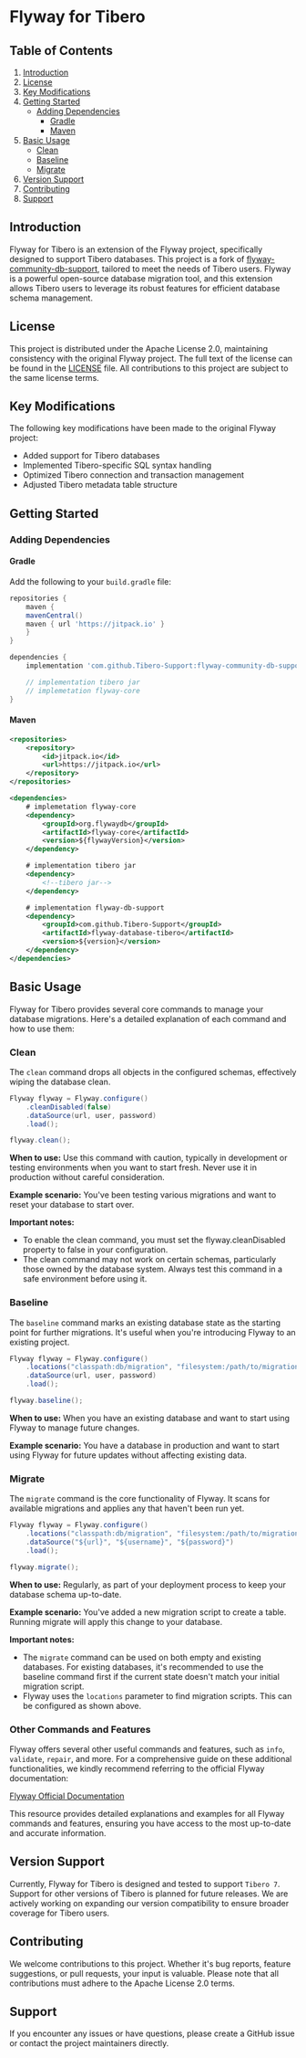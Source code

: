 # Flyway for Tibero

## Table of Contents
1. [Introduction](#introduction)
2. [License](#license)
3. [Key Modifications](#key-modifications)
4. [Getting Started](#getting-started)
    - [Adding Dependencies](#adding-dependencies)
        - [Gradle](#gradle)
        - [Maven](#maven)
5. [Basic Usage](#basic-usage)
    - [Clean](#clean)
    - [Baseline](#baseline)
    - [Migrate](#migrate)
6. [Version Support](#version-support)
7. [Contributing](#contributing)
8. [Support](#support)

## Introduction

Flyway for Tibero is an extension of the Flyway project, specifically designed to support Tibero databases. This project is a fork of [flyway-community-db-support](https://github.com/flyway/flyway-community-db-support), tailored to meet the needs of Tibero users. Flyway is a powerful open-source database migration tool, and this extension allows Tibero users to leverage its robust features for efficient database schema management.

## License

This project is distributed under the Apache License 2.0, maintaining consistency with the original Flyway project. The full text of the license can be found in the [LICENSE](LICENSE) file. All contributions to this project are subject to the same license terms.

## Key Modifications

The following key modifications have been made to the original Flyway project:

- Added support for Tibero databases
- Implemented Tibero-specific SQL syntax handling
- Optimized Tibero connection and transaction management
- Adjusted Tibero metadata table structure

## Getting Started

### Adding Dependencies

#### Gradle

Add the following to your `build.gradle` file:

``` groovy
repositories {
    maven {
	mavenCentral()
	maven { url 'https://jitpack.io' }
    }
}

dependencies {
    implementation 'com.github.Tibero-Support:flyway-community-db-support:flyway-database-tibero:${version}'

    // implementation tibero jar
    // implemetation flyway-core
}
```

#### Maven

``` xml
<repositories>
    <repository>
        <id>jitpack.io</id>
        <url>https://jitpack.io</url>
    </repository>
</repositories>

<dependencies>
    # implemetation flyway-core
    <dependency>
        <groupId>org.flywaydb</groupId>
        <artifactId>flyway-core</artifactId>
        <version>${flywayVersion}</version>
    </dependency>

    # implementation tibero jar  
    <dependency>
        <!--tibero jar-->
    </dependency>

    # implementation flyway-db-support
    <dependency>
        <groupId>com.github.Tibero-Support</groupId>
        <artifactId>flyway-database-tibero</artifactId>
        <version>${version}</version>
    </dependency>
</dependencies>
```
## Basic Usage

Flyway for Tibero provides several core commands to manage your database migrations. Here's a detailed explanation of each command and how to use them:

### Clean

The `clean` command drops all objects in the configured schemas, effectively wiping the database clean.

``` java
Flyway flyway = Flyway.configure()
	.cleanDisabled(false)
	.dataSource(url, user, password)
	.load();

flyway.clean();
```

**When to use:** Use this command with caution, typically in development or testing environments when you want to start fresh. Never use it in production without careful consideration.

**Example scenario:** You've been testing various migrations and want to reset your database to start over.

**Important notes:**
- To enable the clean command, you must set the flyway.cleanDisabled property to false in your configuration.
- The clean command may not work on certain schemas, particularly those owned by the database system. Always test this command in a safe environment before using it.

### Baseline

The `baseline` command marks an existing database state as the starting point for further migrations. It's useful when you're introducing Flyway to an existing project.

``` java
Flyway flyway = Flyway.configure()
	.locations("classpath:db/migration", "filesystem:/path/to/migrations")
	.dataSource(url, user, password)
	.load();

flyway.baseline();
```

**When to use:** When you have an existing database and want to start using Flyway to manage future changes.

**Example scenario:** You have a database in production and want to start using Flyway for future updates without affecting existing data.

### Migrate

The `migrate` command is the core functionality of Flyway. It scans for available migrations and applies any that haven't been run yet.

```java
Flyway flyway = Flyway.configure()
	.locations("classpath:db/migration", "filesystem:/path/to/migrations")
	.dataSource("${url}", "${username}", "${password}")
	.load();

flyway.migrate();
```

**When to use:** Regularly, as part of your deployment process to keep your database schema up-to-date.

**Example scenario:** You've added a new migration script to create a table. Running migrate will apply this change to your database.

**Important notes:**
- The `migrate` command can be used on both empty and existing databases. For existing databases, it's recommended to use the baseline command first if the current state doesn't match your initial migration script.
- Flyway uses the `locations` parameter to find migration scripts. This can be configured as shown above.

### Other Commands and Features

Flyway offers several other useful commands and features, such as `info`, `validate`, `repair`, and more. For a comprehensive guide on these additional functionalities, we kindly recommend referring to the official Flyway documentation:

[Flyway Official Documentation](https://documentation.red-gate.com/flyway)

This resource provides detailed explanations and examples for all Flyway commands and features, ensuring you have access to the most up-to-date and accurate information.

## Version Support
Currently, Flyway for Tibero is designed and tested to support `Tibero 7`. Support for other versions of Tibero is planned for future releases. We are actively working on expanding our version compatibility to ensure broader coverage for Tibero users.

## Contributing
We welcome contributions to this project. Whether it's bug reports, feature suggestions, or pull requests, your input is valuable. Please note that all contributions must adhere to the Apache License 2.0 terms.

## Support
If you encounter any issues or have questions, please create a GitHub issue or contact the project maintainers directly.

